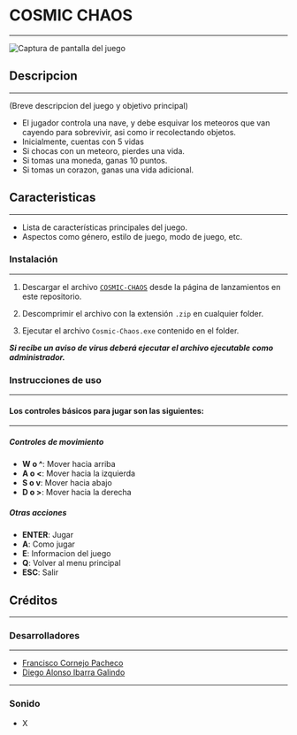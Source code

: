 # COSMIC CHAOS 

---
![Captura de pantalla del juego](https://ibb.co/gJfg6VD)

## Descripcion

---
(Breve descripcion del juego y objetivo principal)
- El jugador controla una nave, y debe esquivar los meteoros que van cayendo para sobrevivir, asi como ir recolectando objetos.
- Inicialmente, cuentas con 5 vidas
- Si chocas con un meteoro, pierdes una vida.
- Si tomas una moneda, ganas 10 puntos.
- Si tomas un corazon, ganas una vida adicional.

## Caracteristicas

---
- Lista de características principales del juego.
- Aspectos como género, estilo de juego, modo de juego, etc.

### **Instalación**

---

1. Descargar el archivo <a href="aquiPonerURLdeRelease">`COSMIC-CHAOS`</a> desde la página de lanzamientos en este repositorio.

2. Descomprimir el archivo con la extensión `.zip` en cualquier folder.

3. Ejecutar el archivo `Cosmic-Chaos.exe` contenido en el folder.

**_Si recibe un aviso de virus deberá ejecutar el archivo ejecutable como administrador._**

### **Instrucciones de uso**

---

#### Los controles básicos para jugar son las siguientes:
---

##### Controles de movimiento
-   **W o ^**: Mover hacia arriba
-   **A o <**: Mover hacia la izquierda
-   **S o v**: Mover hacia abajo
-   **D o >**: Mover hacia la derecha

##### Otras acciones
-   **ENTER**: Jugar
-   **A**: Como jugar
-   **E**: Informacion del juego
-   **Q**: Volver al menu principal
-   **ESC**: Salir


## Créditos
---
### **Desarrolladores**

---

- [Francisco Cornejo Pacheco](https://github.com/FrankSkep)
- [Diego Alonso Ibarra Galindo](https://github.com/Dekstro999)

---
### **Sonido**
- X
